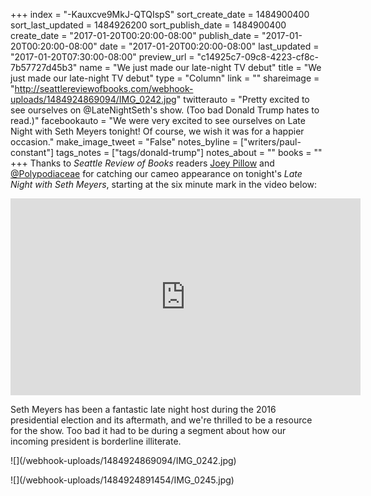 +++
index = "-Kauxcve9MkJ-QTQIspS"
sort_create_date = 1484900400
sort_last_updated = 1484926200
sort_publish_date = 1484900400
create_date = "2017-01-20T00:20:00-08:00"
publish_date = "2017-01-20T00:20:00-08:00"
date = "2017-01-20T00:20:00-08:00"
last_updated = "2017-01-20T07:30:00-08:00"
preview_url = "c14925c7-09c8-4223-cf8c-7b57727d45b3"
name = "We just made our late-night TV debut"
title = "We just made our late-night TV debut"
type = "Column"
link = ""
shareimage = "http://seattlereviewofbooks.com/webhook-uploads/1484924869094/IMG_0242.jpg"
twitterauto = "Pretty excited to see ourselves on @LateNightSeth's show. (Too bad Donald Trump hates to read.)"
facebookauto = "We were very excited to see ourselves on Late Night with Seth Meyers tonight! Of course, we wish it was for a happier occasion."
make_image_tweet = "False"
notes_byline = ["writers/paul-constant"]
tags_notes = ["tags/donald-trump"]
notes_about = ""
books = ""
+++
Thanks to *Seattle Review of Books* readers [Joey Pillow](https://twitter.com/ThoreauPillow) and [@Polypodiaceae](https://twitter.com/Polypodiaceae) for catching our cameo appearance on tonight's *Late Night with Seth Meyers*, starting at the six minute mark in the video below:

<iframe width="560" height="315" src="https://www.youtube.com/embed/Pep_2gRJ3pw?rel=0" frameborder="0" allowfullscreen></iframe>

Seth Meyers has been a fantastic late night host during the 2016 presidential election and its aftermath, and we're thrilled to be a resource for the show. Too bad it had to be during a segment about how our incoming president is borderline illiterate.

<p class="image">![](/webhook-uploads/1484924869094/IMG_0242.jpg)</p>

<p class="image">![](/webhook-uploads/1484924891454/IMG_0245.jpg)</p>